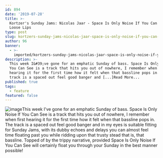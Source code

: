 ```yaml
---
id: 894
date: '2019-07-28'
title: >-
  Kortzer's Sunday Jams: Nicolas Jaar - Space Is Only Noise If You Can See -
  Loose Lips
type: post
slug: kortzers-sunday-jams-nicolas-jaar-space-is-only-noise-if-you-can-see
author: 96
banner:
  - >-
    imported/kortzers-sunday-jams-nicolas-jaar-space-is-only-noise-if-you-can-see/image894.jpeg
description: >-
  This week I&#39;ve gone for an emphatic Sunday of bass. Space Is Only Noise If
  You Can See is a track that hits you out of nowhere, I remember when first
  hearing it for the first time how it felt when that bassline pops in. The
  track is a spaced out feel good banger and [...]Read More...
published: true
tags:
  - feature
featured: false
---
```

![image](../imported/kortzers-sunday-jams-nicolas-jaar-space-is-only-noise-if-you-can-see/image894.jpeg)This week I've gone for an emphatic Sunday of bass. Space Is Only Noise If You Can See is a track that hits you out of nowhere, I remember when first hearing it for the first time how it felt when that bassline pops in. The track is a spaced out feel good banger and in my eyes is suitable fitting for Sunday Jams, with its dubby echoes and delays you can almost feel time floating past you while ridding upon that trusty stead that is, that bassline. Topped of by the trippy narrative, provided Space Is Only Noise If You Can See will certainly float you through your Sunday in the best manner possible!
